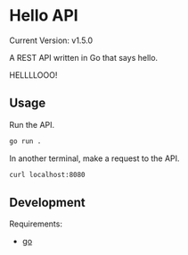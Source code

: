 # Hello API

Current Version: v1.5.0

A REST API written in Go that says hello.

HELLLLOOO!

## Usage

Run the API.

```sh
go run .
```

In another terminal, make a request to the API.

```sh
curl localhost:8080
```

## Development

Requirements:

* [go](https://golang.org)

